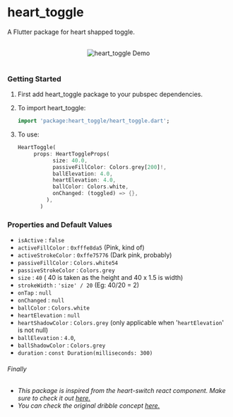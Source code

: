 # heart_toggle 

A Flutter package for heart shapped toggle.

<br>

<div align="center">
  <img src="https://i.imgur.com/Vb0811z.gif" alt="heart_toggle Demo">
</div>

<br>

###  Getting Started

1. First add heart_toggle package to your pubspec dependencies.

2. To import heart_toggle:
   ```dart
   import 'package:heart_toggle/heart_toggle.dart';
   ```
3. To use:
   ```dart
   HeartToggle(    
        props: HeartToggleProps(
              size: 40.0,
              passiveFillColor: Colors.grey[200]!,
              ballElevation: 4.0,
              heartElevation: 4.0,
              ballColor: Colors.white,
              onChanged: (toggled) => {},
            ),
          )
   ```

### Properties and Default Values
- `isActive` : `false`
- `activeFillColor` : `0xfffe8da5` (Pink, kind of)
- `activeStrokeColor` : `0xffe75776` (Dark pink, probably)
- `passiveFillColor` : `Colors.white54`
- `passiveStrokeColor` : `Colors.grey`
- `size` : `40` ( 40 is taken as the height and 40 x 1.5 is width)
- `strokeWidth` : `'size' / 20` (Eg: 40/20 = 2)
- `onTap` : `null`
- `onChanged` : `null`
- `ballColor` : `Colors.white`
- `heartElevation` : `null`
- `heartShadowColor` : `Colors.grey` (only applicable when '`heartElevation`' is not null)
- `ballElevation` : `4.0`,
- `ballShadowColor` : `Colors.grey`
- `duration` : `const Duration(milliseconds: 300)`
 
###### Finally
- *This package is inspired from the 
heart-switch react component. Make sure to check it out [here.](https://github.com/anatoliygatt/heart-switch)*
- *You can check the original dribble concept [here.](https://dribbble.com/shots/8306407-I-heart-toggle)*
